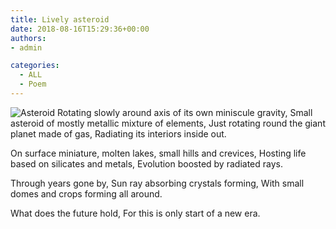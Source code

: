 ```yaml
---
title: Lively asteroid
date: 2018-08-16T15:29:36+00:00
authors:
- admin

categories:
  - ALL
  - Poem
---
```

![Asteroid](posts/asteroid.jpg "")
Rotating slowly around axis of its own miniscule gravity,
Small asteroid of mostly metallic mixture of elements,
Just rotating round the giant planet made of gas,
Radiating its interiors inside out.

On surface miniature,
molten lakes,
small hills and crevices,
Hosting life based on silicates and metals,
Evolution boosted by radiated rays.

Through years gone by,
Sun ray absorbing crystals forming,
With small domes and crops forming all around.

What does the future hold,
For this is only start of a new era.